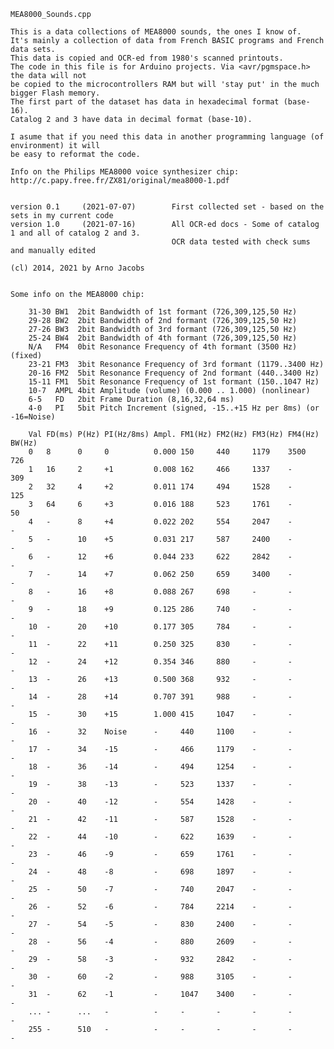 
    MEA8000_Sounds.cpp

    This is a data collections of MEA8000 sounds, the ones I know of.
    It's mainly a collection of data from French BASIC programs and French data sets. 
    This data is copied and OCR-ed from 1980's scanned printouts.
    The code in this file is for Arduino projects. Via <avr/pgmspace.h> the data will not
    be copied to the microcontrollers RAM but will 'stay put' in the much bigger Flash memory.
    The first part of the dataset has data in hexadecimal format (base-16).
    Catalog 2 and 3 have data in decimal format (base-10).

    I asume that if you need this data in another programming language (of environment) it will
    be easy to reformat the code.

    Info on the Philips MEA8000 voice synthesizer chip: 
    http://c.papy.free.fr/ZX81/original/mea8000-1.pdf


    version 0.1     (2021-07-07)        First collected set - based on the sets in my current code
    version 1.0     (2021-07-16)        All OCR-ed docs - Some of catalog 1 and all of catalog 2 and 3.
                                        OCR data tested with check sums and manually edited

    (cl) 2014, 2021 by Arno Jacobs
    

    Some info on the MEA8000 chip:
  
        31-30 BW1  2bit Bandwidth of 1st formant (726,309,125,50 Hz)
        29-28 BW2  2bit Bandwidth of 2nd formant (726,309,125,50 Hz)
        27-26 BW3  2bit Bandwidth of 3rd formant (726,309,125,50 Hz)
        25-24 BW4  2bit Bandwidth of 4th formant (726,309,125,50 Hz)
        N/A   FM4  0bit Resonance Frequency of 4th formant (3500 Hz) (fixed)
        23-21 FM3  3bit Resonance Frequency of 3rd formant (1179..3400 Hz)
        20-16 FM2  5bit Resonance Frequency of 2nd formant (440..3400 Hz)
        15-11 FM1  5bit Resonance Frequency of 1st formant (150..1047 Hz)
        10-7  AMPL 4bit Amplitude (volume) (0.000 .. 1.000) (nonlinear)
        6-5   FD   2bit Frame Duration (8,16,32,64 ms)
        4-0   PI   5bit Pitch Increment (signed, -15..+15 Hz per 8ms) (or -16=Noise)
        
        Val FD(ms) P(Hz) PI(Hz/8ms) Ampl. FM1(Hz) FM2(Hz) FM3(Hz) FM4(Hz) BW(Hz)
        0   8      0     0          0.000 150     440     1179    3500    726
        1   16     2     +1         0.008 162     466     1337    -       309
        2   32     4     +2         0.011 174     494     1528    -       125
        3   64     6     +3         0.016 188     523     1761    -       50
        4   -      8     +4         0.022 202     554     2047    -       -
        5   -      10    +5         0.031 217     587     2400    -       -
        6   -      12    +6         0.044 233     622     2842    -       -
        7   -      14    +7         0.062 250     659     3400    -       -
        8   -      16    +8         0.088 267     698     -       -       -
        9   -      18    +9         0.125 286     740     -       -       -
        10  -      20    +10        0.177 305     784     -       -       -
        11  -      22    +11        0.250 325     830     -       -       -
        12  -      24    +12        0.354 346     880     -       -       -
        13  -      26    +13        0.500 368     932     -       -       -
        14  -      28    +14        0.707 391     988     -       -       -
        15  -      30    +15        1.000 415     1047    -       -       -
        16  -      32    Noise      -     440     1100    -       -       -
        17  -      34    -15        -     466     1179    -       -       -
        18  -      36    -14        -     494     1254    -       -       -
        19  -      38    -13        -     523     1337    -       -       -
        20  -      40    -12        -     554     1428    -       -       -
        21  -      42    -11        -     587     1528    -       -       -
        22  -      44    -10        -     622     1639    -       -       -
        23  -      46    -9         -     659     1761    -       -       -
        24  -      48    -8         -     698     1897    -       -       -
        25  -      50    -7         -     740     2047    -       -       -
        26  -      52    -6         -     784     2214    -       -       -
        27  -      54    -5         -     830     2400    -       -       -
        28  -      56    -4         -     880     2609    -       -       -
        29  -      58    -3         -     932     2842    -       -       -
        30  -      60    -2         -     988     3105    -       -       -
        31  -      62    -1         -     1047    3400    -       -       -
        ... -      ...   -          -     -       -       -       -       -
        255 -      510   -          -     -       -       -       -       -
